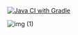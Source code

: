 [![Java CI with Gradle](https://github.com/nataliaK-QA/RepPatterns/actions/workflows/gradle.yml/badge.svg)](https://github.com/nataliaK-QA/RepPatterns/actions/workflows/gradle.yml)


![img (1)](https://github.com/user-attachments/assets/98f9e239-8992-486a-a4d7-9ef8cf5237d1)
